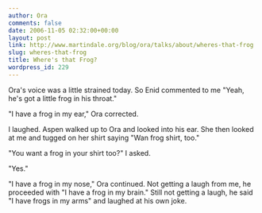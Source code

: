 ```yaml
---
author: Ora
comments: false
date: 2006-11-05 02:32:00+00:00
layout: post
link: http://www.martindale.org/blog/ora/talks/about/wheres-that-frog
slug: wheres-that-frog
title: Where's that Frog?
wordpress_id: 229
---
```


Ora's voice was a little strained today. So Enid commented to me "Yeah, he's got a little frog in his throat."  
  
"I have a frog in my ear," Ora corrected.  
  
I laughed. Aspen walked up to Ora and looked into his ear. She then looked at me and tugged on her shirt saying "Wan frog shirt, too."  
  
"You want a frog in your shirt too?" I asked.  
  
"Yes."  
  
"I have a frog in my nose," Ora continued. Not getting a laugh from me, he proceeded with "I have a frog in my brain." Still not getting a laugh, he said "I have frogs in my arms" and laughed at his own joke.
